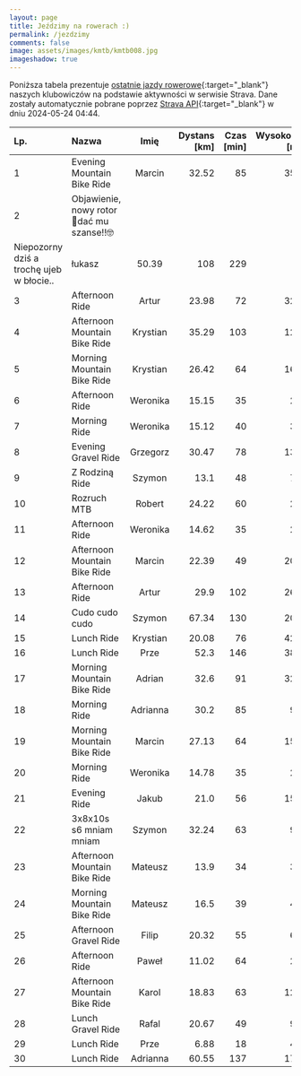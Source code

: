 ```yaml
---
layout: page
title: Jeździmy na rowerach :)
permalink: /jezdzimy
comments: false
image: assets/images/kmtb/kmtb008.jpg
imageshadow: true
---
```


Poniższa tabela prezentuje [ostatnie jazdy rowerowe](https://www.strava.com/clubs/336381){:target="_blank"} naszych klubowiczów na podstawie aktywności w serwisie Strava. Dane zostały automatycznie pobrane poprzez [Strava API](https://developers.strava.com/docs/reference/#api-Clubs-getClubActivitiesById){:target="_blank"} w dniu 2024-05-24 04:44.

Lp. | Nazwa | Imię | Dystans [km] | Czas [min] | Wysokość [m]
:--- | :--- | :---: | ---: | ---: | ---:
1|Evening Mountain Bike Ride|Marcin|32.52|85|352
2|Objawienie,  nowy rotor 🤩dać mu szanse!!🤓
Niepozorny dziś a trochę ujeb w błocie..|łukasz|50.39|108|229
3|Afternoon Ride|Artur|23.98|72|327
4|Afternoon Mountain Bike Ride|Krystian|35.29|103|124
5|Morning Mountain Bike Ride|Krystian|26.42|64|160
6|Afternoon Ride|Weronika|15.15|35|22
7|Morning Ride|Weronika|15.12|40|33
8|Evening Gravel Ride|Grzegorz|30.47|78|134
9|Z Rodziną Ride|Szymon|13.1|48|71
10|Rozruch MTB|Robert|24.22|60|21
11|Afternoon Ride|Weronika|14.62|35|28
12|Afternoon Mountain Bike Ride|Marcin|22.39|49|202
13|Afternoon Ride|Artur|29.9|102|266
14|Cudo cudo cudo|Szymon|67.34|130|200
15|Lunch Ride|Krystian|20.08|76|424
16|Lunch Ride|Prze|52.3|146|384
17|Morning Mountain Bike Ride|Adrian|32.6|91|328
18|Morning Ride|Adrianna|30.2|85|94
19|Morning Mountain Bike Ride|Marcin|27.13|64|156
20|Morning Ride|Weronika|14.78|35|29
21|Evening Ride|Jakub|21.0|56|154
22|3x8x10s s6 mniam mniam|Szymon|32.24|63|92
23|Afternoon Mountain Bike Ride|Mateusz|13.9|34|32
24|Morning Mountain Bike Ride|Mateusz|16.5|39|45
25|Afternoon Gravel Ride|Filip|20.32|55|68
26|Afternoon Ride|Paweł|11.02|64|23
27|Afternoon Mountain Bike Ride|Karol|18.83|63|126
28|Lunch Gravel Ride|Rafal|20.67|49|97
29|Lunch Ride|Prze|6.88|18|47
30|Lunch Ride|Adrianna|60.55|137|176
